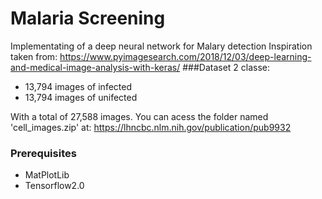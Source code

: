 # Malaria Screening

Implementating of a deep neural network for Malary detection
Inspiration taken from:
https://www.pyimagesearch.com/2018/12/03/deep-learning-and-medical-image-analysis-with-keras/
###Dataset
2 classe:
- 13,794 images of infected
- 13,794 images of unifected

With a total of 27,588 images.
You can acess the folder named 'cell_images.zip' at:
https://lhncbc.nlm.nih.gov/publication/pub9932

### Prerequisites
- MatPlotLib
- Tensorflow2.0

